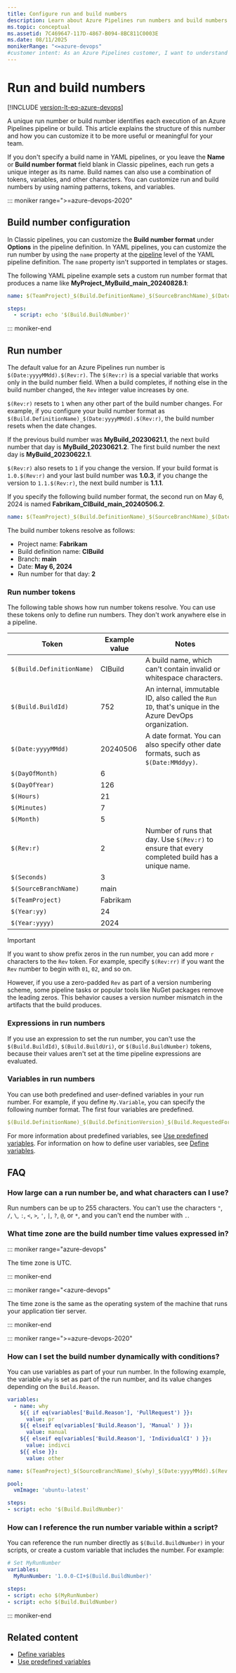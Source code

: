 ```yaml
---
title: Configure run and build numbers
description: Learn about Azure Pipelines run numbers and build numbers and how you can configure them in your pipelines.
ms.topic: conceptual
ms.assetid: 7C469647-117D-4867-B094-8BC811C0003E
ms.date: 08/11/2025
monikerRange: "<=azure-devops"
#customer intent: As an Azure Pipelines customer, I want to understand the composition of run numbers so I can customize them to be more meaningful and useful for my team.
---
```


# Run and build numbers

[!INCLUDE [version-lt-eq-azure-devops](../../includes/version-lt-eq-azure-devops.md)]

A unique run number or build number identifies each execution of an Azure Pipelines pipeline or build. This article explains the structure of this number and how you can customize it to be more useful or meaningful for your team.

If you don't specify a build name in YAML pipelines, or you leave the **Name** or **Build number format** field blank in Classic pipelines, each run gets a unique integer as its name. Build names can also use a combination of tokens, variables, and other characters. You can customize run and build numbers by using naming patterns, tokens, and variables.

::: moniker range=">=azure-devops-2020"

## Build number configuration

In Classic pipelines, you can customize the **Build number format** under **Options** in the pipeline definition. In YAML pipelines, you can customize the run number by using the `name` property at the [pipeline](/azure/devops/pipelines/yaml-schema/pipeline) level of the YAML pipeline definition. The `name` property isn't supported in templates or stages.

The following YAML pipeline example sets a custom run number format that produces a name like **MyProject_MyBuild_main_20240828.1**:

```yaml
name: $(TeamProject)_$(Build.DefinitionName)_$(SourceBranchName)_$(Date:yyyyMMdd).$(Rev:r)

steps:
  - script: echo '$(Build.BuildNumber)'
```

::: moniker-end

## Run number

The default value for an Azure Pipelines run number is `$(Date:yyyyMMdd).$(Rev:r)`. The `$(Rev:r)` is a special variable that works only in the build number field. When a build completes, if nothing else in the build number changed, the `Rev` integer value increases by one.

`$(Rev:r)` resets to `1` when any other part of the build number changes. For example, if you configure your build number format as `$(Build.DefinitionName)_$(Date:yyyyMMdd).$(Rev:r)`, the build number resets when the date changes.

If the previous build number was **MyBuild_20230621.1**, the next build number that day is **MyBuild_20230621.2**. The first build number the next day is **MyBuild_20230622.1**.

`$(Rev:r)` also resets to `1` if you change the version. If your build format is `1.0.$(Rev:r)` and your last build number was **1.0.3**, if you change the version to `1.1.$(Rev:r)`, the next build number is **1.1.1**.

If you specify the following build number format, the second run on May 6, 2024 is named **Fabrikam_CIBuild_main_20240506.2**.

```yaml
name: $(TeamProject)_$(Build.DefinitionName)_$(SourceBranchName)_$(Date:yyyyMMdd).$(Rev:r)
```

The build number tokens resolve as follows:

- Project name: **Fabrikam**
- Build definition name: **CIBuild**
- Branch: **main**
- Date: **May 6, 2024**
- Run number for that day: **2**

### Run number tokens

The following table shows how run number tokens resolve. You can use these tokens only to define run numbers. They don't work anywhere else in a pipeline.

| Token | Example value | Notes |
| ----- | -------------- | ----------- |
| `$(Build.DefinitionName)` | CIBuild | A build name, which can't contain invalid or whitespace characters.|
| `$(Build.BuildId)` | 752 | An internal, immutable ID, also called the `Run ID`, that's unique in the Azure DevOps organization.|
| `$(Date:yyyyMMdd)` | 20240506 | A date format. You can also specify other date formats, such as `$(Date:MMddyy)`. |
| `$(DayOfMonth)` | 6 ||
| `$(DayOfYear)` | 126 ||
| `$(Hours)` | 21 ||
| `$(Minutes)` | 7 ||
| `$(Month)` | 5 ||
| `$(Rev:r)` | 2 | Number of runs that day. Use `$(Rev:r)` to ensure that every completed build has a unique name. |
| `$(Seconds)` | 3 ||
| `$(SourceBranchName)` | main ||
| `$(TeamProject)` | Fabrikam ||
| `$(Year:yy)` | 24 ||
| `$(Year:yyyy)` | 2024 ||

>[!IMPORTANT]
>If you want to show prefix zeros in the run number, you can add more `r` characters to the `Rev` token. For example, specify `$(Rev:rr)` if you want the `Rev` number to begin with `01`, `02`, and so on.
>
>However, if you use a zero-padded `Rev` as part of a version numbering scheme, some pipeline tasks or popular tools like NuGet packages remove the leading zeros. This behavior causes a version number mismatch in the artifacts that the build produces.

### Expressions in run numbers

If you use an expression to set the run number, you can't use the `$(Build.BuildId)`, `$(Build.BuildUri)`, or `$(Build.BuildNumber)` tokens, because their values aren't set at the time pipeline expressions are evaluated.

### Variables in run numbers

You can use both predefined and user-defined variables in your run number. For example, if you define `My.Variable`, you can specify the following number format. The first four variables are predefined.

```yaml
$(Build.DefinitionName)_$(Build.DefinitionVersion)_$(Build.RequestedFor)_$(Build.BuildId)_$(My.Variable)
```

For more information about predefined variables, see [Use predefined variables](../build/variables.md). For information on how to define user variables, see [Define variables](variables.md).

## FAQ

<!-- BEGINSECTION class="md-qanda" -->

### How large can a run number be, and what characters can I use?

Run numbers can be up to 255 characters. You can't use the characters `"`, `/`, `\`, `:`, `<`, `>`, `'`, `|`, `?`, `@`, or `*`, and you can't end the number with `.`.

### What time zone are the build number time values expressed in?

::: moniker range="azure-devops"

The time zone is UTC.

::: moniker-end

::: moniker range="<azure-devops"

The time zone is the same as the operating system of the machine that runs your application tier server.

::: moniker-end

::: moniker range=">=azure-devops-2020"

### How can I set the build number dynamically with conditions?

You can use variables as part of your run number. In the following example, the variable `why` is set as part of the run number, and its value changes depending on the `Build.Reason`.

```yaml
variables:
  - name: why
    ${{ if eq(variables['Build.Reason'], 'PullRequest') }}:
      value: pr
    ${{ elseif eq(variables['Build.Reason'], 'Manual' ) }}:
      value: manual
    ${{ elseif eq(variables['Build.Reason'], 'IndividualCI' ) }}:
      value: indivci
    ${{ else }}:
      value: other

name: $(TeamProject)_$(SourceBranchName)_$(why)_$(Date:yyyyMMdd).$(Rev:r)

pool:
  vmImage: 'ubuntu-latest'

steps:
- script: echo '$(Build.BuildNumber)'
```

### How can I reference the run number variable within a script?

You can reference the run number directly as `$(Build.BuildNumber)` in your scripts, or create a custom variable that includes the number. For example:

```yaml
# Set MyRunNumber
variables: 
  MyRunNumber: '1.0.0-CI+$(Build.BuildNumber)'

steps:
- script: echo $(MyRunNumber)
- script: echo $(Build.BuildNumber)
```

::: moniker-end

<!-- ENDSECTION -->
## Related content

- [Define variables](variables.md)
- [Use predefined variables](../build/variables.md)